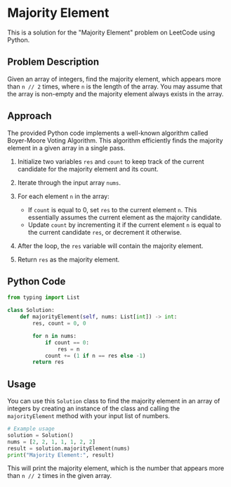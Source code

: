 # Majority Element

This is a solution for the "Majority Element" problem on LeetCode using Python.

## Problem Description

Given an array of integers, find the majority element, which appears more than `n // 2` times, where `n` is the length of the array. You may assume that the array is non-empty and the majority element always exists in the array.

## Approach

The provided Python code implements a well-known algorithm called Boyer-Moore Voting Algorithm. This algorithm efficiently finds the majority element in a given array in a single pass.

1. Initialize two variables `res` and `count` to keep track of the current candidate for the majority element and its count.

2. Iterate through the input array `nums`.

3. For each element `n` in the array:
   - If `count` is equal to 0, set `res` to the current element `n`. This essentially assumes the current element as the majority candidate.
   - Update `count` by incrementing it if the current element `n` is equal to the current candidate `res`, or decrement it otherwise.

4. After the loop, the `res` variable will contain the majority element.

5. Return `res` as the majority element.

## Python Code

```python
from typing import List

class Solution:
    def majorityElement(self, nums: List[int]) -> int:
        res, count = 0, 0

        for n in nums:
            if count == 0:
                res = n
            count += (1 if n == res else -1) 
        return res
```

## Usage

You can use this `Solution` class to find the majority element in an array of integers by creating an instance of the class and calling the `majorityElement` method with your input list of numbers.

```python
# Example usage
solution = Solution()
nums = [2, 2, 1, 1, 1, 2, 2]
result = solution.majorityElement(nums)
print("Majority Element:", result)
```

This will print the majority element, which is the number that appears more than `n // 2` times in the given array.
